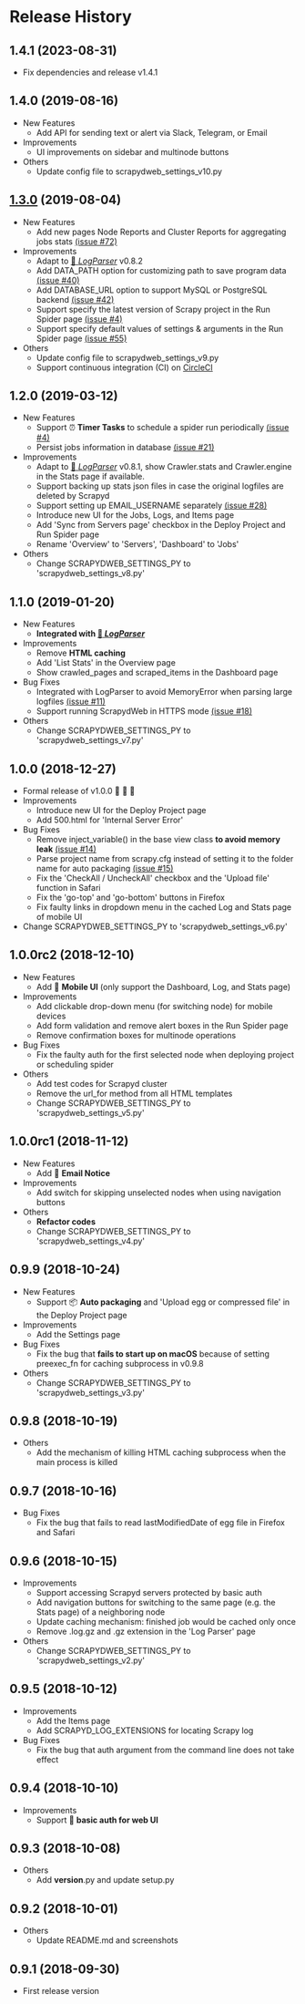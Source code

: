 Release History
===============
1.4.1 (2023-08-31)
------------------
- Fix dependencies and release v1.4.1


1.4.0 (2019-08-16)
------------------
- New Features
  - Add API for sending text or alert via Slack, Telegram, or Email
- Improvements
  - UI improvements on sidebar and multinode buttons
- Others
  - Update config file to scrapydweb_settings_v10.py


[1.3.0](https://github.com/my8100/scrapydweb/issues?q=is%3Aclosed+milestone%3A1.3.0) (2019-08-04)
------------------
- New Features
  - Add new pages Node Reports and Cluster Reports for aggregating jobs stats [(issue #72)](https://github.com/my8100/scrapydweb/issues/72)
- Improvements
  - Adapt to [:link: *LogParser*](https://github.com/my8100/logparser) v0.8.2
  - Add DATA_PATH option for customizing path to save program data [(issue #40)](https://github.com/my8100/scrapydweb/issues/40)
  - Add DATABASE_URL option to support MySQL or PostgreSQL backend [(issue #42)](https://github.com/my8100/scrapydweb/issues/42)
  - Support specify the latest version of Scrapy project in the Run Spider page [(issue #4)](https://github.com/my8100/scrapydweb/issues/4#issuecomment-475145676)
  - Support specify default values of settings & arguments in the Run Spider page [(issue #55)](https://github.com/my8100/scrapydweb/issues/55)
- Others
  - Update config file to scrapydweb_settings_v9.py
  - Support continuous integration (CI) on [CircleCI](https://circleci.com/)


1.2.0 (2019-03-12)
------------------
- New Features
  - Support :alarm_clock: **Timer Tasks** to schedule a spider run periodically [(issue #4)](https://github.com/my8100/scrapydweb/issues/4)
  - Persist jobs information in database [(issue #21)](https://github.com/my8100/scrapydweb/issues/21)
- Improvements
  - Adapt to [:link: *LogParser*](https://github.com/my8100/logparser) v0.8.1, show Crawler.stats and Crawler.engine
    in the Stats page if available.
  - Support backing up stats json files in case the original logfiles are deleted by Scrapyd
  - Support setting up EMAIL_USERNAME separately [(issue #28)](https://github.com/my8100/scrapydweb/issues/28)
  - Introduce new UI for the Jobs, Logs, and Items page
  - Add 'Sync from Servers page' checkbox in the Deploy Project and Run Spider page
  - Rename 'Overview' to 'Servers', 'Dashboard' to 'Jobs'
- Others
  - Change SCRAPYDWEB_SETTINGS_PY to 'scrapydweb_settings_v8.py'


1.1.0 (2019-01-20)
------------------
- New Features
  - **Integrated with [:link: *LogParser*](https://github.com/my8100/logparser)**
- Improvements
  - Remove **HTML caching**
  - Add 'List Stats' in the Overview page
  - Show crawled_pages and scraped_items in the Dashboard page
- Bug Fixes
  - Integrated with LogParser to avoid MemoryError when parsing large logfiles [(issue #11)](https://github.com/my8100/scrapydweb/issues/11)
  - Support running ScrapydWeb in HTTPS mode [(issue #18)](https://github.com/my8100/scrapydweb/issues/18)
- Others
  - Change SCRAPYDWEB_SETTINGS_PY to 'scrapydweb_settings_v7.py'


1.0.0 (2018-12-27)
------------------
- Formal release of v1.0.0 :tada: :cake: :beer:
- Improvements
  - Introduce new UI for the Deploy Project page
  - Add 500.html for 'Internal Server Error'
- Bug Fixes
  - Remove inject_variable() in the base view class **to avoid memory leak** [(issue #14)](https://github.com/my8100/scrapydweb/issues/14)
  - Parse project name from scrapy.cfg instead of setting it to the folder name for auto packaging [(issue #15)](https://github.com/my8100/scrapydweb/issues/15)
  - Fix the 'CheckAll / UncheckAll' checkbox and the 'Upload file' function in Safari
  - Fix the 'go-top' and 'go-bottom' buttons in Firefox
  - Fix faulty links in dropdown menu in the cached Log and Stats page of mobile UI
- Change SCRAPYDWEB_SETTINGS_PY to 'scrapydweb_settings_v6.py'


1.0.0rc2 (2018-12-10)
------------------
- New Features
  - Add :iphone: **Mobile UI** (only support the Dashboard, Log, and Stats page)
- Improvements
  - Add clickable drop-down menu (for switching node) for mobile devices
  - Add form validation and remove alert boxes in the Run Spider page
  - Remove confirmation boxes for multinode operations
- Bug Fixes
  - Fix the faulty auth for the first selected node when deploying project or scheduling spider
- Others
  - Add test codes for Scrapyd cluster
  - Remove the url_for method from all HTML templates
  - Change SCRAPYDWEB_SETTINGS_PY to 'scrapydweb_settings_v5.py'


1.0.0rc1 (2018-11-12)
------------------
- New Features
  - Add :e-mail: **Email Notice**
- Improvements
  - Add switch for skipping unselected nodes when using navigation buttons
- Others
  - **Refactor codes**
  - Change SCRAPYDWEB_SETTINGS_PY to 'scrapydweb_settings_v4.py'


0.9.9 (2018-10-24)
------------------
- New Features
  - Support :package: **Auto packaging** and 'Upload egg or compressed file' in the Deploy Project page
- Improvements
  - Add the Settings page
- Bug Fixes
  - Fix the bug that **fails to start up on macOS** because of setting preexec_fn for caching subprocess in v0.9.8
- Others
  - Change SCRAPYDWEB_SETTINGS_PY to 'scrapydweb_settings_v3.py'


0.9.8 (2018-10-19)
------------------
- Others
  - Add the mechanism of killing HTML caching subprocess when the main process is killed


0.9.7 (2018-10-16)
------------------
- Bug Fixes
  - Fix the bug that fails to read lastModifiedDate of egg file in Firefox and Safari


0.9.6 (2018-10-15)
------------------
- Improvements
  - Support accessing Scrapyd servers protected by basic auth
  - Add navigation buttons for switching to the same page (e.g. the Stats page) of a neighboring node
  - Update caching mechanism: finished job would be cached only once
  - Remove .log.gz and .gz extension in the 'Log Parser' page
- Others
  - Change SCRAPYDWEB_SETTINGS_PY to 'scrapydweb_settings_v2.py'


0.9.5 (2018-10-12)
------------------
- Improvements
  - Add the Items page
  - Add SCRAPYD_LOG_EXTENSIONS for locating Scrapy log
- Bug Fixes
  - Fix the bug that auth argument from the command line does not take effect


0.9.4 (2018-10-10)
------------------
- Improvements
  - Support :closed_lock_with_key: **basic auth for web UI**


0.9.3 (2018-10-08)
------------------
- Others
  - Add __version__.py and update setup.py


0.9.2 (2018-10-01)
------------------
- Others
  - Update README.md and screenshots


0.9.1 (2018-09-30)
------------------
- First release version
